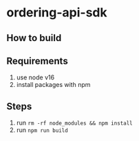 # ordering-api-sdk


## How to build


## Requirements
1. use node v16
2. install packages with npm

## Steps
1. run ```rm -rf node_modules && npm install```
2. run ```npm run build```
